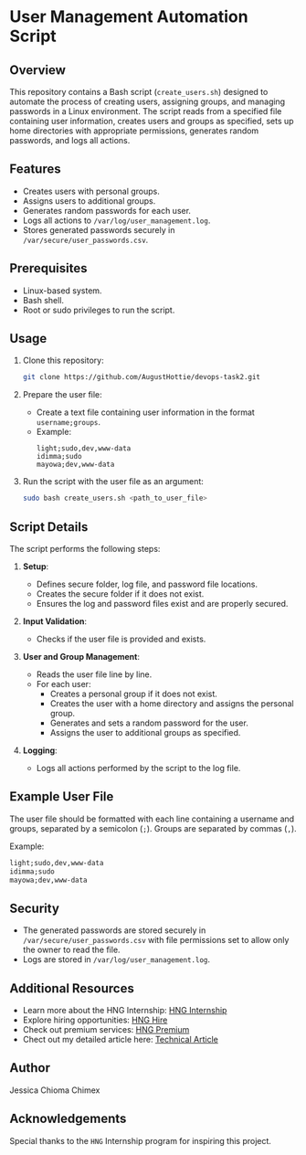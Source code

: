 # User Management Automation Script

## Overview

This repository contains a Bash script (`create_users.sh`) designed to automate the process of creating users, assigning groups, and managing passwords in a Linux environment. The script reads from a specified file containing user information, creates users and groups as specified, sets up home directories with appropriate permissions, generates random passwords, and logs all actions.

## Features

- Creates users with personal groups.
- Assigns users to additional groups.
- Generates random passwords for each user.
- Logs all actions to `/var/log/user_management.log`.
- Stores generated passwords securely in `/var/secure/user_passwords.csv`.

## Prerequisites

- Linux-based system.
- Bash shell.
- Root or sudo privileges to run the script.

## Usage

1. Clone this repository:
    ```sh
    git clone https://github.com/AugustHottie/devops-task2.git
    ```

2. Prepare the user file:
    - Create a text file containing user information in the format `username;groups`.
    - Example:
      ```
      light;sudo,dev,www-data
      idimma;sudo
      mayowa;dev,www-data
      ```

3. Run the script with the user file as an argument:
    ```sh
    sudo bash create_users.sh <path_to_user_file>
    ```

## Script Details

The script performs the following steps:

1. **Setup**:
    - Defines secure folder, log file, and password file locations.
    - Creates the secure folder if it does not exist.
    - Ensures the log and password files exist and are properly secured.

2. **Input Validation**:
    - Checks if the user file is provided and exists.

3. **User and Group Management**:
    - Reads the user file line by line.
    - For each user:
        - Creates a personal group if it does not exist.
        - Creates the user with a home directory and assigns the personal group.
        - Generates and sets a random password for the user.
        - Assigns the user to additional groups as specified.

4. **Logging**:
    - Logs all actions performed by the script to the log file.

## Example User File

The user file should be formatted with each line containing a username and groups, separated by a semicolon (`;`). Groups are separated by commas (`,`).

Example:
```txt
light;sudo,dev,www-data
idimma;sudo
mayowa;dev,www-data
```


## Security

- The generated passwords are stored securely in `/var/secure/user_passwords.csv` with file permissions set to allow only the owner to read the file.
- Logs are stored in `/var/log/user_management.log`.

## Additional Resources

- Learn more about the HNG Internship: [HNG Internship](https://hng.tech/internship)
- Explore hiring opportunities: [HNG Hire](https://hng.tech/hire)
- Check out premium services: [HNG Premium](https://hng.tech/premium)
- Chect out my detailed article here: [Technical Article](https://dev.to/augusthottie/user-management-automation-bash-script-guide-14pl)


## Author

Jessica Chioma Chimex

## Acknowledgements

Special thanks to the `HNG` Internship program for inspiring this project.
